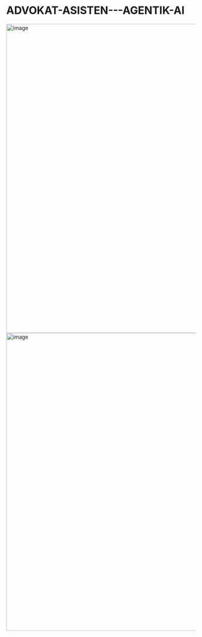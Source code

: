 ﻿# ADVOKAT-ASISTEN---AGENTIK-AI

 <img width="1918" height="822" alt="image" src="https://github.com/user-attachments/assets/2fe064cc-4f62-446d-ac96-e9f94de0c8fe" />
 <img width="1733" height="792" alt="image" src="https://github.com/user-attachments/assets/00f63b55-b688-446a-a7fc-267fdea0f833" />




